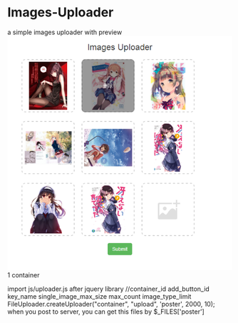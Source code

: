 # Images-Uploader
a simple images uploader with preview
![image](https://github.com/sallency/images-uploader/blob/master/images/show.png)
1 container
<!-- uploader container -->
<div class="prev_container" id="container">
    <!-- add button -->
    <div class="prev_add">
        <div class="prev" id="upload"></div>
    </div>
</div>
import js/uploader.js after jquery library
//container_id add_button_id key_name single_image_max_size max_count image_type_limit
FileUploader.createUploader("container", "upload", 'poster', 2000, 10);
when you post to server, you can get this files by $_FILES['poster']

